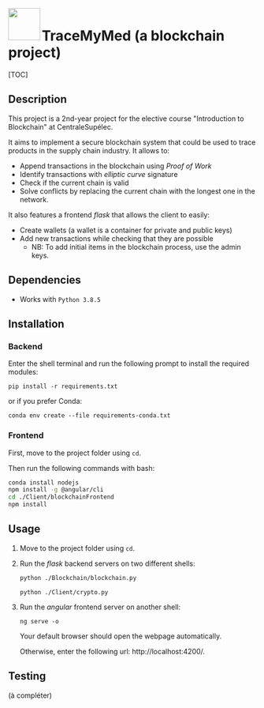 <img align="left" width="65" right="65" src="https://i.imgur.com/1itG47K.png">

# TraceMyMed (a blockchain project)

[TOC]

## Description

This project is a 2nd-year project for the elective course "Introduction to Blockchain"  at CentraleSupélec.

It aims to implement a secure blockchain system that could be used to trace products in the supply chain industry. It allows to:

- Append transactions in the blockchain using *Proof of Work*
- Identify transactions with *elliptic curve* signature
- Check if the current chain is valid
- Solve conflicts by replacing the current chain with the longest one in the network.



It also features a frontend *flask* that allows the client to easily:

- Create wallets (a wallet is a container for private and public keys)
- Add new transactions while checking that they are possible
  - NB: To add initial items in the blockchain process, use the admin keys.



## Dependencies

- Works with `Python 3.8.5`



## Installation

### Backend
Enter the shell terminal and run the following prompt to install the required modules:

```shell
pip install -r requirements.txt
```

or if you prefer Conda:

```shell
conda env create --file requirements-conda.txt
```

### Frontend

First, move to the project folder using `cd`.

Then run the following commands with bash:

```bash
conda install nodejs
npm install -g @angular/cli
cd ./Client/blockchainFrontend
npm install
```



## Usage

1. Move to the project folder using `cd`.

2. Run the *flask* backend servers on two different shells:

   ```bash
   python ./Blockchain/blockchain.py
   ```

   ```
   python ./Client/crypto.py
   ```

3. Run the *angular* frontend server on another shell:

   ```
   ng serve -o
   ```

   Your default browser should open the webpage automatically.

   Otherwise, enter the following url: http://localhost:4200/.



## Testing

(à compléter)
